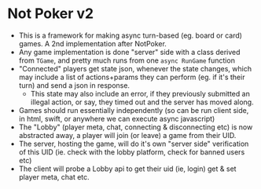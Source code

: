 Not Poker v2
===========
- This is a framework for making async turn-based (eg. board or card) games. A 2nd implementation after NotPoker.
- Any game implementation is done "server" side with a class derived from `TGame`, and pretty much runs from one `async RunGame` function
- "Connected" players get state json, whenever the state changes, which may include a list of actions+params they can perform (eg. if it's their turn) and send a json in response.
	- This state may also include an error, if they previously submitted an illegal action, or say, they timed out and the server has moved along.
- Games should run essentially independently (so can be run client side, in html, swift, or anywhere we can execute async javascript)
- The "Lobby" (player meta, chat, connecting & disconnecting etc) is now abstracted away, a player will join (or leave) a game from their UID.
- The server, hosting the game, will do it's own "server side" verification of this UID (ie. check with the lobby platform, check for banned users etc)
- The client will probe a Lobby api to get their uid (ie, login) get & set player meta, chat etc.

